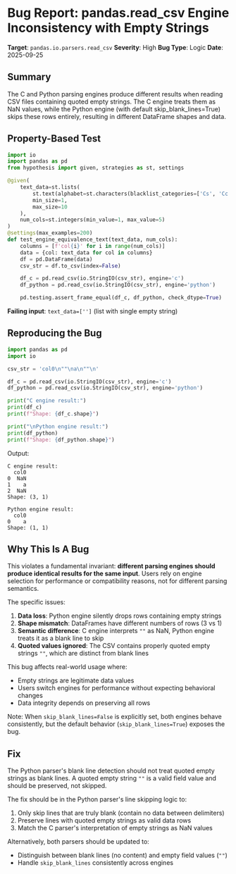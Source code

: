 # Bug Report: pandas.read_csv Engine Inconsistency with Empty Strings

**Target**: `pandas.io.parsers.read_csv`
**Severity**: High
**Bug Type**: Logic
**Date**: 2025-09-25

## Summary

The C and Python parsing engines produce different results when reading CSV files containing quoted empty strings. The C engine treats them as NaN values, while the Python engine (with default skip_blank_lines=True) skips these rows entirely, resulting in different DataFrame shapes and data.

## Property-Based Test

```python
import io
import pandas as pd
from hypothesis import given, strategies as st, settings

@given(
    text_data=st.lists(
        st.text(alphabet=st.characters(blacklist_categories=['Cs', 'Cc']), min_size=0, max_size=20),
        min_size=1,
        max_size=10
    ),
    num_cols=st.integers(min_value=1, max_value=5)
)
@settings(max_examples=200)
def test_engine_equivalence_text(text_data, num_cols):
    columns = [f'col{i}' for i in range(num_cols)]
    data = {col: text_data for col in columns}
    df = pd.DataFrame(data)
    csv_str = df.to_csv(index=False)

    df_c = pd.read_csv(io.StringIO(csv_str), engine='c')
    df_python = pd.read_csv(io.StringIO(csv_str), engine='python')

    pd.testing.assert_frame_equal(df_c, df_python, check_dtype=True)
```

**Failing input**: `text_data=['']` (list with single empty string)

## Reproducing the Bug

```python
import pandas as pd
import io

csv_str = 'col0\n""\na\n""\n'

df_c = pd.read_csv(io.StringIO(csv_str), engine='c')
df_python = pd.read_csv(io.StringIO(csv_str), engine='python')

print("C engine result:")
print(df_c)
print(f"Shape: {df_c.shape}")

print("\nPython engine result:")
print(df_python)
print(f"Shape: {df_python.shape}")
```

Output:
```
C engine result:
  col0
0  NaN
1    a
2  NaN
Shape: (3, 1)

Python engine result:
  col0
0    a
Shape: (1, 1)
```

## Why This Is A Bug

This violates a fundamental invariant: **different parsing engines should produce identical results for the same input**. Users rely on engine selection for performance or compatibility reasons, not for different parsing semantics.

The specific issues:
1. **Data loss**: Python engine silently drops rows containing empty strings
2. **Shape mismatch**: DataFrames have different numbers of rows (3 vs 1)
3. **Semantic difference**: C engine interprets `""` as NaN, Python engine treats it as a blank line to skip
4. **Quoted values ignored**: The CSV contains properly quoted empty strings `""`, which are distinct from blank lines

This bug affects real-world usage where:
- Empty strings are legitimate data values
- Users switch engines for performance without expecting behavioral changes
- Data integrity depends on preserving all rows

Note: When `skip_blank_lines=False` is explicitly set, both engines behave consistently, but the default behavior (`skip_blank_lines=True`) exposes the bug.

## Fix

The Python parser's blank line detection should not treat quoted empty strings as blank lines. A quoted empty string `""` is a valid field value and should be preserved, not skipped.

The fix should be in the Python parser's line skipping logic to:
1. Only skip lines that are truly blank (contain no data between delimiters)
2. Preserve lines with quoted empty strings as valid data rows
3. Match the C parser's interpretation of empty strings as NaN values

Alternatively, both parsers should be updated to:
- Distinguish between blank lines (no content) and empty field values (`""`)
- Handle `skip_blank_lines` consistently across engines